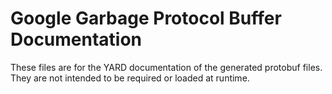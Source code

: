 # Google Garbage Protocol Buffer Documentation

These files are for the YARD documentation of the generated protobuf files.
They are not intended to be required or loaded at runtime.
